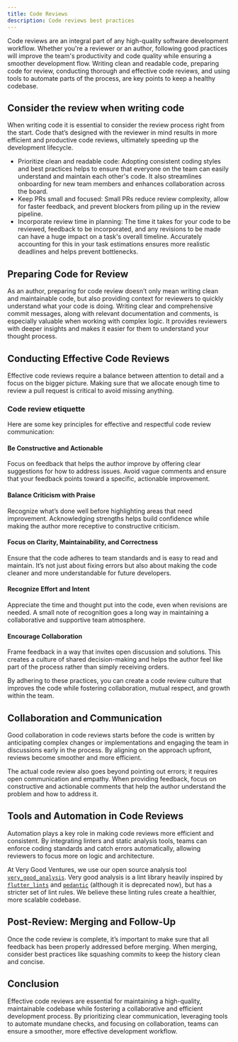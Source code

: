 ```yaml
---
title: Code Reviews
description: Code reviews best practices
---
```


Code reviews are an integral part of any high-quality software development workflow. Whether you're a reviewer or an author, following good practices will improve the team's productivity and code quality while ensuring a smoother development flow.
Writing clean and readable code, preparing code for review, conducting thorough and effective code reviews, and using tools to automate parts of the process, are key points to keep a healthy codebase.

## Consider the review when writing code

When writing code it is essential to consider the review process right from the start. Code that’s designed with the reviewer in mind results in more efficient and productive code reviews, ultimately speeding up the development lifecycle.

- Prioritize clean and readable code: Adopting consistent coding styles and best practices helps to ensure that everyone on the team can easily understand and maintain each other's code. It also streamlines onboarding for new team members and enhances collaboration across the board.
- Keep PRs small and focused: Small PRs reduce review complexity, allow for faster feedback, and prevent blockers from piling up in the review pipeline.
- Incorporate review time in planning: The time it takes for your code to be reviewed, feedback to be incorporated, and any revisions to be made can have a huge impact on a task's overall timeline. Accurately accounting for this in your task estimations ensures more realistic deadlines and helps prevent bottlenecks.

## Preparing Code for Review

As an author, preparing for code review doesn’t only mean writing clean and maintainable code, but also providing context for reviewers to quickly understand what your code is doing.
Writing clear and comprehensive commit messages, along with relevant documentation and comments, is especially valuable when working with complex logic. It provides reviewers with deeper insights and makes it easier for them to understand your thought process.

## Conducting Effective Code Reviews

Effective code reviews require a balance between attention to detail and a focus on the bigger picture. Making sure that we allocate enough time to review a pull request is critical to avoid missing anything.

### Code review etiquette

Here are some key principles for effective and respectful code review communication:

#### Be Constructive and Actionable

Focus on feedback that helps the author improve by offering clear suggestions for how to address issues. Avoid vague comments and ensure that your feedback points toward a specific, actionable improvement.

#### Balance Criticism with Praise

Recognize what’s done well before highlighting areas that need improvement. Acknowledging strengths helps build confidence while making the author more receptive to constructive criticism.

#### Focus on Clarity, Maintainability, and Correctness

Ensure that the code adheres to team standards and is easy to read and maintain. It’s not just about fixing errors but also about making the code cleaner and more understandable for future developers.

#### Recognize Effort and Intent

Appreciate the time and thought put into the code, even when revisions are needed. A small note of recognition goes a long way in maintaining a collaborative and supportive team atmosphere.

#### Encourage Collaboration

Frame feedback in a way that invites open discussion and solutions. This creates a culture of shared decision-making and helps the author feel like part of the process rather than simply receiving orders.

By adhering to these practices, you can create a code review culture that improves the code while fostering collaboration, mutual respect, and growth within the team.

## Collaboration and Communication

Good collaboration in code reviews starts before the code is written by anticipating complex changes or implementations and engaging the team in discussions early in the process. By aligning on the approach upfront, reviews become smoother and more efficient.

The actual code review also goes beyond pointing out errors; it requires open communication and empathy. When providing feedback, focus on constructive and actionable comments that help the author understand the problem and how to address it.

## Tools and Automation in Code Reviews

Automation plays a key role in making code reviews more efficient and consistent. By integrating linters and static analysis tools, teams can enforce coding standards and catch errors automatically, allowing reviewers to focus more on logic and architecture.

At Very Good Ventures, we use our open source analysis tool [`very_good_analysis`](https://github.com/VeryGoodOpenSource/very_good_analysis). Very good analysis is a lint library heavily inspired by [`flutter_lints`](https://pub.dev/packages/flutter_lints) and [`pedantic`](https://pub.dev/packages/pedantic) (although it is deprecated now), but has a stricter set of lint rules. We believe these linting rules create a healthier, more scalable codebase.

## Post-Review: Merging and Follow-Up

Once the code review is complete, it’s important to make sure that all feedback has been properly addressed before merging. When merging, consider best practices like squashing commits to keep the history clean and concise.

## Conclusion

Effective code reviews are essential for maintaining a high-quality, maintainable codebase while fostering a collaborative and efficient development process. By prioritizing clear communication, leveraging tools to automate mundane checks, and focusing on collaboration, teams can ensure a smoother, more effective development workflow.
